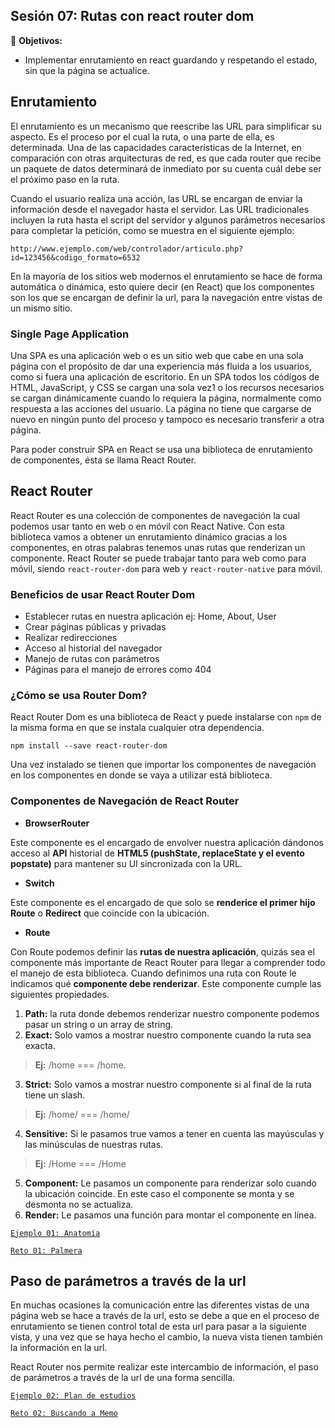 ## Sesión 07: Rutas con react router dom

🎯 **Objetivos:**

+ Implementar enrutamiento en react guardando y respetando el estado, sin que la página se actualice.

<!-- ### Secciones: -->

<!-- ## 🛠 Prework

**Objetivos:**
+ Conocer que es react router dom.

**¿Qué es React Router?**

Seguramente habrás escuchado sobre React Router y si no es así el día de hoy vas aprender a trabajar con esta librería la cual nos ayuda con el manejo de rutas en nuestra aplicación...[`leer mas`](Prework) -->
## Enrutamiento

El enrutamiento es un mecanismo que reescribe las URL para simplificar su aspecto. Es el proceso por el cual la ruta, o una parte de ella, es determinada. Una de las capacidades características de la Internet, en comparación con otras arquitecturas de red, es que cada router que recibe un paquete de datos determinará de inmediato por su cuenta cuál debe ser el próximo paso en la ruta.

Cuando el usuario realiza una acción, las URL se encargan de enviar la información desde el navegador hasta el servidor. Las URL tradicionales incluyen la ruta hasta el script del servidor y algunos parámetros necesarios para completar la petición, como se muestra en el siguiente ejemplo:

````
http://www.ejemplo.com/web/controlador/articulo.php?id=123456&codigo_formato=6532
````

En la mayoría de los sitios web modernos el enrutamiento se hace de forma automática o dinámica, esto quiere decir (en React) que los componentes son los que se encargan de definir la url, para la navegación entre vistas de un mismo sitio. 

### Single Page Application 

Una SPA es una aplicación web o es un sitio web que cabe en una sola página con el propósito de dar una experiencia más fluida a los usuarios, como si fuera una aplicación de escritorio. En un SPA todos los códigos de HTML, JavaScript, y CSS se cargan una sola vez1​ o los recursos necesarios se cargan dinámicamente cuando lo requiera la página, normalmente como respuesta a las acciones del usuario. La página no tiene que cargarse de nuevo en ningún punto del proceso y tampoco es necesario transferir a otra página. 


Para poder construir SPA en React se usa una biblioteca de enrutamiento de componentes, ésta se llama React Router.

## React Router

React Router es una colección de componentes de navegación la cual podemos usar tanto en web o en móvil con React Native. Con esta biblioteca vamos a obtener un enrutamiento dinámico gracias a los componentes, en otras palabras tenemos unas rutas que renderizan un componente.  React Router se puede trabajar tanto para web como para móvil, siendo `react-router-dom` para web y `react-router-native` para móvil.

### Beneficios de usar React Router Dom

+ Establecer rutas en nuestra aplicación ej: Home, About, User
+ Crear páginas públicas y privadas
+ Realizar redirecciones
+ Acceso al historial del navegador
+ Manejo de rutas con parámetros
+ Páginas para el manejo de errores como 404

### ¿Cómo se usa Router Dom? 

React Router Dom es una biblioteca de React y puede instalarse con `npm` de la misma forma en que se instala cualquier otra dependencia. 

````
npm install --save react-router-dom
````

Una vez instalado se tienen que importar los componentes de navegación en los componentes en donde se vaya a utilizar está biblioteca.

### Componentes de Navegación  de React Router

+ **BrowserRouter**

Este componente es el encargado de envolver nuestra aplicación dándonos acceso al **API** historial de **HTML5 (pushState, replaceState y el evento popstate)** para mantener su UI sincronizada con la URL.

+ **Switch**

Este componente es el encargado de que solo se **renderice el primer hijo Route** o **Redirect** que coincide con la ubicación. 

+ **Route**

Con Route podemos definir las **rutas de nuestra aplicación**, quizás sea el componente más importante de React Router para llegar a comprender todo el manejo de esta biblioteca. Cuando definimos una ruta con Route le indicamos qué **componente debe renderizar**. Este componente cumple las siguientes propiedades.

   1. **Path:** la ruta donde debemos renderizar nuestro componente podemos pasar un string o un array de string.
   2. **Exact:** Solo vamos a mostrar nuestro componente cuando la ruta sea exacta.
   >**Ej:** /home === /home.
   3. **Strict:** Solo vamos a mostrar nuestro componente si al final de la ruta tiene un slash.
   >**Ej:** /home/ === /home/
   4. **Sensitive:** Si le pasamos true vamos a tener en cuenta las mayúsculas y las minúsculas de nuestras rutas.
   >**Ej:** /Home === /Home
   5. **Component:** Le pasamos un componente para renderizar solo cuando la ubicación coincide. En este caso el componente se monta y se desmonta no se actualiza.
   6. **Render:** Le pasamos una función para montar el componente en línea.

[`Ejemplo 01: Anatomía`](Ejemplo-01/Readme.md)

[`Reto 01: Palmera`](Reto-01/Readme.md)

## Paso de parámetros a través de la url 

En muchas ocasiones la comunicación entre las diferentes vistas de una página web se hace a través de la url, esto se debe a que en el proceso de enrutamiento se tienen control total de esta url para pasar a la siguiente vista, y una vez que se haya hecho el cambio, la nueva vista tienen también la información en la url. 

React Router nos permite realizar este intercambio de información, el paso de parámetros a través de la url de una forma sencilla.  

[`Ejemplo 02: Plan de estudios`](Ejemplo-02/Readme.md)

[`Reto 02: Buscando a Memo`](Reto-02/Readme.md)
<!-- ## 🕵 Ejemplos:

+ [`Ejemplo 01: Anatomía`](Ejemplo-01)
+ [`Ejemplo 02: Plan de estudios`](Ejemplo-02)

## 💻 Retos:

+ [`Reto 01: Palmera`](Reto-01)
+ [`Reto 02: Buscando a Memo`](Reto-02)

## 🛡 Postwork
+ Completar el Reto-01
+ Completar el Reto-02...[`leer más`](Postwork/)

## ⚛ ORGANIZACION DE LA CLASE
- react router dom.
- Componente anchor (a).
- Componente Link.
- Parámetros por url.
- Exact path.
 -->